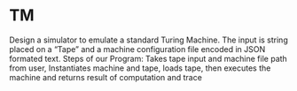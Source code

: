 # TM
Design a simulator to emulate  a standard Turing Machine.  The input is  string placed on a “Tape” and a machine configuration file encoded in JSON formated text. Steps of our Program: Takes tape input and machine file path from user, Instantiates machine and tape, loads tape, then executes the machine and returns result of computation and trace
